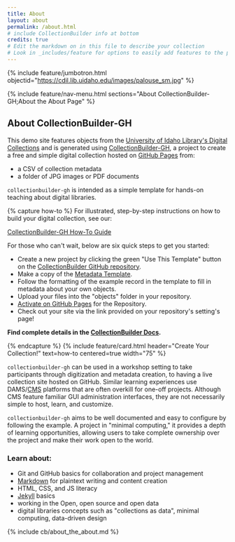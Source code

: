 ```yaml
---
title: About
layout: about
permalink: /about.html
# include CollectionBuilder info at bottom
credits: true
# Edit the markdown on in this file to describe your collection
# Look in _includes/feature for options to easily add features to the page
---
```


{% include feature/jumbotron.html objectid="https://cdil.lib.uidaho.edu/images/palouse_sm.jpg" %}

{% include feature/nav-menu.html sections="About CollectionBuilder-GH;About the About Page" %}

## About CollectionBuilder-GH

This demo site features objects from the [University of Idaho Library's Digital Collections](https://www.lib.uidaho.edu/digital/) and is generated using [CollectionBuilder-GH](https://github.com/CollectionBuilder/collectionbuilder-gh), a project to create a free and simple digital collection hosted on [GitHub Pages](https://pages.github.com/) from: 

- a CSV of collection metadata
- a folder of JPG images or PDF documents

`collectionbuilder-gh` is intended as a simple template for hands-on teaching about digital libraries.

{% capture how-to %}
For illustrated, step-by-step instructions on how to build your digital collection, see our: 

<p class="text-center"><a class="btn btn-success my-2" href="{{ '/documentation/' | absolute_url }}">CollectionBuilder-GH How-To Guide</a></p>

For those who can't wait, below are six quick steps to get you started:

- Create a new project by clicking the green "Use This Template" button on the <a href="https://github.com/CollectionBuilder/collectionbuilder-gh" target="_blank" rel="noopener">CollectionBuilder GitHub repository</a>.
- Make a copy of the <a href="https://docs.google.com/spreadsheets/d/1Uv9ytll0hysMOH1j-VL1lZx6PWvc1zf3L35sK_4IuzI/edit#gid=0" target="_blank" rel="noopener">Metadata Template</a>.
- Follow the formatting of the example record in the template to fill in metadata about your own objects.
- Upload your files into the "objects" folder in your repository.
- <a target="_blank" rel="noopener" href="https://help.github.com/en/articles/configuring-a-publishing-source-for-github-pages">Activate on GitHub Pages</a> for the Repository.
- Check out your site via the link provided on your repository's setting's page!

**Find complete details in the <a target="_blank" rel="noopener" href="https://collectionbuilder.github.io/cb-docs/">CollectionBuilder Docs</a>.**

{% endcapture %}
{% include feature/card.html header="Create Your Collection!" text=how-to centered=true width="75" %}

`collectionbuilder-gh` can be used in a workshop setting to take participants through digitization and metadata creation, to having a live collection site hosted on GitHub.
Similar learning experiences use DAMS/[CMS](https://en.wikipedia.org/wiki/Content_management_system) platforms that are often overkill for one-off projects. 
Although CMS feature familiar GUI administration interfaces, they are not necessarily simple to host, learn, and customize.

`collectionbuilder-gh` aims to be well documented and easy to configure by following the example.
A project in "minimal computing," it provides a depth of learning opportunities, allowing users to take complete ownership over the project and make their work open to the world.

### Learn about:

- Git and GitHub basics for collaboration and project management
- [Markdown](https://guides.github.com/features/mastering-markdown/) for plaintext writing and content creation
- HTML, CSS, and JS literacy
- [Jekyll](https://jekyllrb.com/) basics
- working in the Open, open source and open data
- digital libraries concepts such as "collections as data", minimal computing, data-driven design

<!-- IMPORTANT!!! DELETE this comment and the include below when you are finished editing this page for your collection. The include below introduces about page features. They will show up on your collection's about page until you delete it.  -->
{% include cb/about_the_about.md %} 

